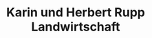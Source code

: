 ---
title: "Karin und Herbert Rupp Landwirtschaft"
url: /offenhausen/karin-und-herbert-rupp-landwirtschaft/
shop: Hofladen
---